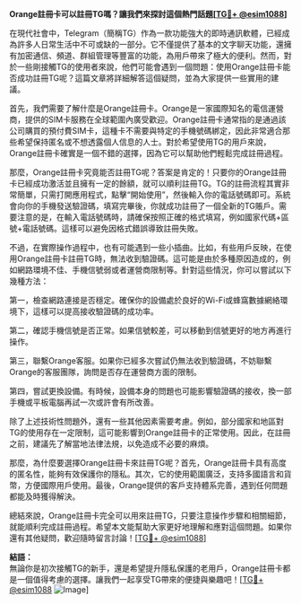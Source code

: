 **Orange註冊卡可以註冊TG嗎？讓我們來探討這個熱門話題[[TG💪+ @esim1088](https://t.me/s/esim1088)]**

在現代社會中，Telegram（簡稱TG）作為一款功能強大的即時通訊軟體，已經成為許多人日常生活中不可或缺的一部分。它不僅提供了基本的文字聊天功能，還擁有加密通信、頻道、群組管理等豐富的功能，為用戶帶來了極大的便利。然而，對於一些剛接觸TG的使用者來說，他們可能會遇到一個問題：使用Orange註冊卡能否成功註冊TG呢？這篇文章將詳細解答這個疑問，並為大家提供一些實用的建議。

首先，我們需要了解什麼是Orange註冊卡。Orange是一家國際知名的電信運營商，提供的SIM卡服務在全球範圍內廣受歡迎。Orange註冊卡通常指的是通過該公司購買的預付費SIM卡，這種卡不需要與特定的手機號碼綁定，因此非常適合那些希望保持匿名或不想透露個人信息的人士。對於希望使用TG的用戶來說，Orange註冊卡確實是一個不錯的選擇，因為它可以幫助他們輕鬆完成註冊過程。

那麼，Orange註冊卡究竟能否註冊TG呢？答案是肯定的！只要你的Orange註冊卡已經成功激活並且擁有一定的餘額，就可以順利註冊TG。TG的註冊流程其實非常簡單，只需打開應用程式，點擊“開始使用”，然後輸入你的電話號碼即可。系統會向你的手機發送驗證碼，填寫完畢後，你就成功註冊了一個全新的TG賬戶。需要注意的是，在輸入電話號碼時，請確保按照正確的格式填寫，例如國家代碼+區號+電話號碼。這樣可以避免因格式錯誤導致註冊失敗。

不過，在實際操作過程中，也有可能遇到一些小插曲。比如，有些用戶反映，在使用Orange註冊卡註冊TG時，無法收到驗證碼。這可能是由於多種原因造成的，例如網路環境不佳、手機信號弱或者運營商限制等。針對這些情況，你可以嘗試以下幾種方法：

第一，檢查網路連接是否穩定。確保你的設備處於良好的Wi-Fi或蜂窩數據網絡環境下，這樣可以提高接收驗證碼的成功率。

第二，確認手機信號是否正常。如果信號較差，可以移動到信號更好的地方再進行操作。

第三，聯繫Orange客服。如果你已經多次嘗試仍無法收到驗證碼，不妨聯繫Orange的客服團隊，詢問是否存在運營商方面的限制。

第四，嘗試更換設備。有時候，設備本身的問題也可能影響驗證碼的接收，換一部手機或平板電腦再試一次或許會有所改善。

除了上述技術性問題外，還有一些其他因素需要考慮。例如，部分國家和地區對TG的使用存在一定限制，這可能影響到Orange註冊卡的正常使用。因此，在註冊之前，建議先了解當地法律法規，以免造成不必要的麻煩。

那麼，為什麼要選擇Orange註冊卡來註冊TG呢？首先，Orange註冊卡具有高度的匿名性，能夠有效保護你的隱私。其次，它的使用範圍廣泛，支持多國語言和貨幣，方便國際用戶使用。最後，Orange提供的客戶支持體系完善，遇到任何問題都能及時獲得解決。

總結來說，Orange註冊卡完全可以用來註冊TG，只要注意操作步驟和相關細節，就能順利完成註冊過程。希望本文能幫助大家更好地理解和應對這個問題。如果你還有其他疑問，歡迎隨時留言討論！[[TG💪+ @esim1088](https://t.me/s/esim1088)]

**結語：**  
無論你是初次接觸TG的新手，還是希望提升隱私保護的老用戶，Orange註冊卡都是一個值得考慮的選擇。讓我們一起享受TG帶來的便捷與樂趣吧！[[TG💪+ @esim1088](https://t.me/s/esim1088) ![Image](https://i.postimg.cc/4NQfJmqS/Snipaste-2025-05-13-00-14-12.png)]